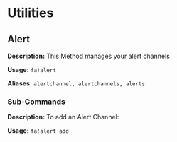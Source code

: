 # Utilities


## Alert
**Description:** This Method manages your alert channels

**Usage:** `fa!alert`

**Aliases:** `alertchannel, alertchannels, alerts`

### Sub-Commands

**Description:** To add an Alert Channel:

**Usage:** `fa!alert add`


